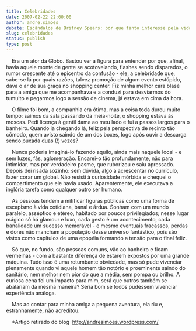 ```yaml
---
title: Celebridades
date: 2007-02-22 22:00:00
author: andre.simoes
debate: Escândalos de Britney Spears: por que tanto interesse pela vida dos famosos?
slug: celebridades
status: publish 
type: post
---
```


    Era um ator da Globo. Bastou ver a figura para entender por que, afinal, havia aquele monte de gente se acotovelando, flashes sendo disparados, o rumor crescente até o epicentro da confusão - ele, a celebridade que, sabe-se lá por quais razões, talvez promoção de algum evento estúpido, dava o ar de sua graça no shopping center. Fiz minha melhor cara blasé para a amiga que me acompanhava e a conduzi para desviarmos do tumulto e pegarmos logo a sessão de cinema, já estava em cima da hora.   
  
    O filme foi bom, a companhia era ótima, mas a coisa toda durou muito tempo: saímos da sala passando da meia-noite, o shopping estava às moscas. Pedi licença à gentil dama ao meu lado e fui a passos largos para o banheiro. Quando ia chegando lá, feliz pela perspectiva de recinto tão cômodo, quem avisto saindo de um dos boxes, logo após ouvir a descarga sendo puxada duas (!) vezes?   
  
    Nunca poderia imaginá-lo fazendo aquilo, ainda mais naquele local - e sem luzes, fãs, aglomeração. Encarei-o tão profundamente, não para intimidar, mas por verdadeiro pasme, que ruborizou e saiu apressado. Depois dei risada sozinho: sem dúvida, algo a acrescentar no currículo, fazer corar um global. Não resisti à curiosidade mórbida e chequei o compartimento que ele havia usado. Aparentemente, ele executava a inglória tarefa como qualquer outro ser humano.   
  
    As pessoas tendem a mitificar figuras públicas como uma forma de escapismo à vida cotidiana, banal e árdua. Sonham com um mundo paralelo, asséptico e etéreo, habitado por poucos privilegiados; nesse lugar mágico só há glamour e luxo, cada gesto é um acontecimento, cada banalidade um sucesso memorável - e mesmo eventuais fracassos, perdas e dores não mancham a população desse universo fantástico, pois são vistos como capítulos de uma epopéia formando a tensão para o final feliz.   
  
    Só que, no fundo, são pessoas comuns, vão ao banheiro e ficam vermelhas - com a bastante diferença de estarem expostos por uma grande máquina. Tudo isso é uma retumbante obviedade, mas só pude vivenciar plenamente quando vi aquele homem tão notório e proeminente saindo do sanitário, nem melhor nem pior do que a média, sem pompa ou brilho. A curiosa cena foi um impacto para mim, será que outros também se abalariam da mesma maneira? Seria bom se todos pudessem vivenciar experiência análoga.   
  
    Mas ao contar para minha amiga a pequena aventura, ela riu e, estranhamente, não acreditou.   
  
    \*Artigo retirado do blog  http://andresimoes.wordpress.com/  
      
  

